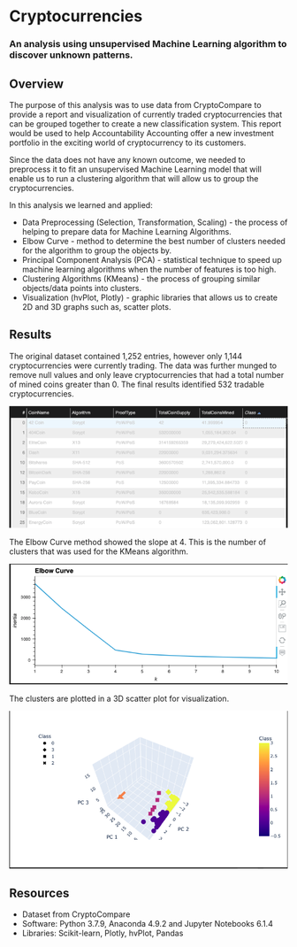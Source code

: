 # Cryptocurrencies

### An analysis using unsupervised Machine Learning algorithm to discover unknown patterns.

## Overview
The purpose of this analysis was to use data from CryptoCompare to provide a report and visualization of currently traded cryptocurrencies that can be grouped together to create a new classification system. This report would be used to help Accountability Accounting offer a new investment portfolio in the exciting world of cryptocurrency to its customers.

Since the data does not have any known outcome, we needed to preprocess it to fit an unsupervised Machine Learning model that will enable us to run a clustering algorithm that will allow us to group the cryptocurrencies.

In this analysis we learned and applied:

- Data Preprocessing (Selection, Transformation, Scaling) - the process of helping to prepare data for Machine Learning Algorithms.
- Elbow Curve - method to determine the best number of clusters needed for the algorithm to group the objects by.
- Principal Component Analysis (PCA) - statistical technique to speed up machine learning algorithms when the number of features is too high.
- Clustering Algorithms (KMeans) - the process of grouping similar objects/data points into clusters.
- Visualization (hvPlot, Plotly) - graphic libraries that allows us to create 2D and 3D graphs such as, scatter plots.

## Results
The original dataset contained 1,252 entries, however only 1,144 cryptocurrencies were currently trading. The data was further munged to remove null values and only leave cryptocurrencies that had a total number of mined coins greater than 0. The final results identified 532 tradable cryptocurrencies.

![cryptotable](https://github.com/tianiedwards98/Cryptocurrencies/blob/main/Resources/Images/Screen%20Shot%202023-02-23%20at%207.37.57%20PM.png?raw=true)

The Elbow Curve method showed the slope at 4. This is the number of clusters that was used for the KMeans algorithm.

![Elbow](https://github.com/tianiedwards98/Cryptocurrencies/blob/main/Resources/Images/Screen%20Shot%202023-02-23%20at%207.37.29%20PM.png?raw=true)

The clusters are plotted in a 3D scatter plot for visualization.

![3D](https://github.com/tianiedwards98/Cryptocurrencies/blob/main/Resources/Images/Screen%20Shot%202023-02-23%20at%207.37.43%20PM.png?raw=true)

## Resources
- Dataset from CryptoCompare
- Software: Python 3.7.9, Anaconda 4.9.2 and Jupyter Notebooks 6.1.4
- Libraries: Scikit-learn, Plotly, hvPlot, Pandas
